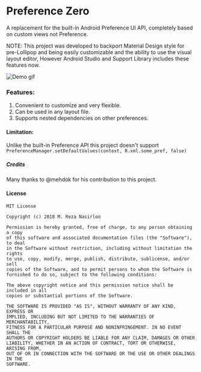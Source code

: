 # Preference Zero

A replacement for the built-in Android Preference UI API, completely based on custom views not Preference.

NOTE: This project was developed to backport Material Design style for pre-Lollipop
and being easily customizable and the ability to use the visual layout editor,
However Android Studio and Support Library includes these features now.

![Demo gif](https://media.giphy.com/media/559q8q0bendPqKox8n/giphy.gif*D4Zxe8gKFTtoF4LcZ8CoNw.gif)

### Features:

1. Convenient to customize and very flexible.
2. Can be used in any layout file.
3. Supports nested dependencies on other preferences.

#### Limitation:

Unlike the built-in Preference API this project
doesn't support `PreferenceManager.setDefaultValues(context, R.xml.some_pref, false)`

##### Credits

Many thanks to @mehdok for his contribution to this project.

#### License
```
MIT License

Copyright (c) 2018 M. Reza Nasirloo

Permission is hereby granted, free of charge, to any person obtaining a copy
of this software and associated documentation files (the "Software"), to deal
in the Software without restriction, including without limitation the rights
to use, copy, modify, merge, publish, distribute, sublicense, and/or sell
copies of the Software, and to permit persons to whom the Software is
furnished to do so, subject to the following conditions:

The above copyright notice and this permission notice shall be included in all
copies or substantial portions of the Software.

THE SOFTWARE IS PROVIDED "AS IS", WITHOUT WARRANTY OF ANY KIND, EXPRESS OR
IMPLIED, INCLUDING BUT NOT LIMITED TO THE WARRANTIES OF MERCHANTABILITY,
FITNESS FOR A PARTICULAR PURPOSE AND NONINFRINGEMENT. IN NO EVENT SHALL THE
AUTHORS OR COPYRIGHT HOLDERS BE LIABLE FOR ANY CLAIM, DAMAGES OR OTHER
LIABILITY, WHETHER IN AN ACTION OF CONTRACT, TORT OR OTHERWISE, ARISING FROM,
OUT OF OR IN CONNECTION WITH THE SOFTWARE OR THE USE OR OTHER DEALINGS IN THE
SOFTWARE.
```